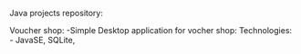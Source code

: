  Java projects repository:

 Voucher shop:
   -Simple Desktop application for vocher shop:
    Technologies: 
     - JavaSE, SQLite,
